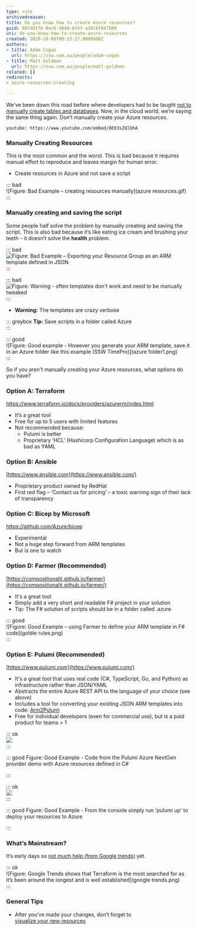 ```yaml
---
type: rule
archivedreason: 
title: Do you know how to create Azure resources?
guid: 007dd1f6-8ac6-4840-8f4f-a39c6f847880
uri: do-you-know-how-to-create-azure-resources
created: 2020-10-06T00:13:27.0000000Z
authors:
- title: Adam Cogan
  url: https://ssw.com.au/people/adam-cogan
- title: Matt Goldman
  url: https://ssw.com.au/people/matt-goldman
related: []
redirects:
- azure-resources-creating

---
```


We’ve been down this road before where developers had to be taught [not to manually create tables and databases](/_layouts/15/FIXUPREDIRECT.ASPX?WebId=3dfc0e07-e23a-4cbb-aac2-e778b71166a2&TermSetId=07da3ddf-0924-4cd2-a6d4-a4809ae20160&TermId=a4ca7d22-069a-4727-b54a-a1cf1d5a5ef4). Now, in the cloud world, we’re saying the same thing again. Don’t manually create your Azure resources.


`youtube: https://www.youtube.com/embed/8E63s2QlbhA`
 



<!--endintro-->

### Manually Creating Resources


This is the most common and the worst. This is bad because it requires manual effort to reproduce and leaves margin for human error.



* Create resources in Azure and not save a script





::: bad  
![Figure: Bad Example – creating resources manually](azure resources.gif)  
:::

### Manually creating and saving the script




Some people half solve the problem by manually creating and saving the script. This is also bad because it’s like eating ice cream and brushing your teeth – it doesn’t solve the      **health** problem.


::: bad  
![Figure: Bad Example – Exporting your Resource Group as an ARM template defined in JSON](create-azure-bad2.png)  
:::




::: bad  
![Figure: Warning - often templates don't work and need to be manually tweaked](create-azure-bad3.png)  
:::

* **Warning:** The templates are crazy verbose




::: greybox
 **Tip:** Save scripts in a folder called Azure  
:::




::: good  
![Figure: Good example - However you generate your ARM template, save it in an Azure folder like this example (SSW TimePro)](azure folder1.png)  
:::



So if you aren't manually creating your Azure resources, what options do you have?



### Option A: Terraform

https://www.terraform.io/docs/providers/azurerm/index.html

* It’s a great tool
* Free for up to 5 users with limited features
* Not recommended because:
    * Pulumi is better
    * Proprietary ‘HCL’ (Hashicorp Configuration Language) which is as bad as YAML


### Option B: Ansible

[https://www.ansible.com](https://www.ansible.com/)

* Proprietary product owned by RedHat
* First red flag – ‘Contact us for pricing’ – a toxic warning sign of their lack of transparency


### Option C: Bicep by Microsoft


https://github.com/Azure/bicep

* Experimental
* Not a huge step forward from ARM templates
* But is one to watch


### Option D: Farmer (Recommended)


[https://compositionalit.github.io/farmer](https://compositionalit.github.io/farmer/)

* It's a great tool
* Simply add a very short and readable F# project in your solution
* Tip: The F# solution of scripts should be in a folder called .azure





::: good  
![Figure: Good Example – using Farmer to define your ARM template in F# code](goldie rules.png)  
:::

### Option E: Pulumi (Recommended)


[https://www.pulumi.com](https://www.pulumi.com/)

* It's a great tool that uses real code (C#, TypeScript, Go, and Python) as infrastructure rather than JSON/YAML
* Abstracts the entire Azure REST API to the language of your choice (see above)
* Includes a tool for converting your existing JSON ARM templates into code: [Arm2Pulumi](https://www.pulumi.com/arm2pulumi/)
* Free for individual developers (even for commercial use), but is a paid product for teams &gt; 1



::: ok  
![](pulumi3.png)  
:::

::: good
Figure: Good Example - Code from the Pulumi Azure NextGen provider demo with Azure resources defined in C#

:::




::: ok  
![](pulumi2.png)  
:::

::: good
Figure: Good Example - From the console simply run 'pulumi up' to deploy your resources to Azure

:::



###  What’s Mainstream?

It’s early days so     [not much help (from Google trends)](https://trends.google.com/trends/explore?q=azure%20pulumi%2cazure%20teraform%2cazure%20ansible%2cazure%20farmer%E2%80%8B) yet.


::: ok  
![Figure: Google Trends shows that Terraform is the most searched for as it’s been around the longest and is well established](google trends.png)  
:::

### General Tips


* After you’ve made your changes, don’t forget to <br>      [visualize your new resources](/azure-resources-visualizing)
